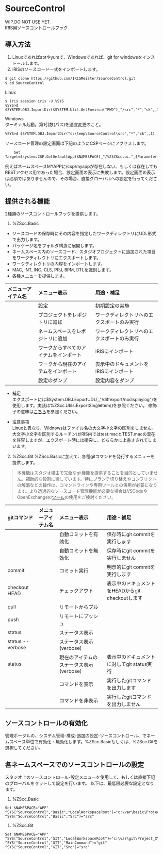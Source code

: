 # SourceControl
WIP.DO NOT USE YET.  
IRIS用ソースコントロールフック

## 導入方法
1. Linuxであればaptやyumで、Windowsであれば、git for windowsをインストールします。
2. IRISのソースコード一式をインポートします。
```bash
$ git clone https://github.com/IRISMeister/SourceControl.git
$ cd SourceControl
```
Linux
```
$ iris session iris -U %SYS
%SYS>d $SYSTEM.OBJ.ImportDir($SYSTEM.Util.GetEnviron("PWD")_"/src","*","ck",,1)
```
Windows  
ターミナル起動。第1引数(パス)を適宜変更のこと。
```
%SYS>d $SYSTEM.OBJ.ImportDir("c:\temp\SourceControl\src","*","ck",,1)
```

ソースコード管理の設定画面は下記のようにCSPページにアクセスします。
```ObjectScript
	Set Target=$system.CSP.GetDefaultApp($NAMESPACE)_"/%25ZScc.ui."_$Parameter(,"PRODUCT")_".Setting.cls"			
```
例えばネームスペースMYAPPに/csp/myappが存在しない、もしくは存在してもRESTアクセス用であった場合、設定画面の表示に失敗します。設定画面の表示は必須ではありませんので、その場合、直接グローバルへの設定を行ってください。

## 提供される機能
2種類のソースコントロールフックを提供します。
1. %ZScc.Basic
- ソースコードの保存時にその内容を指定したワークディレクトリにUDL形式で出力します。 
- パッケージ名をフォルダ構造に展開します。
- ネームスペース内のソースコード、スタジオプロジェクトに追加された項目をワークディレクトリにエクスポートします。
- ワークディレクトリの内容をインポートします。
- MAC, INT, INC, CLS, PRJ, BPM, DTLを識別します。
-  各種メニューを提供します。

|メニューアイテム名|メニュー表示|用途・補足|
|:--|:--|:--|
||設定|初期設定の実施|
||プロジェクトをレポジトリに追加|ワークディレクトリへのエクスポートのみ実行|
||ネームスペースをレポジトリに追加|ワークディレクトリへのエクスポートのみ実行|
||ワークからすべてのアイテムをインポート|IRISにインポート|
||ワークから現在のアイテムをインポート|表示中のドキュメントをIRISにインポート|
||設定のダンプ|設定内容をダンプ|


- 補足  
エクスポートには$System.OBJ.ExportUDL(,,"/diffexport/nodisplaylog")を使用します。実装は%ZScc.Utils:ExportSingleItem()を参照ください。
修飾子の意味は[こちら](https://docs.intersystems.com/iris20201/csp/docbookj/DocBook.UI.Page.cls?KEY=RCOS_vsystem)を参照ください。  

- 注意事項  
Linuxと異なり、Widnowsはファイル名の大文字小文字の区別をしません。大文字小文字を区別するルーチンはIRIS内ではtest.macとTEST.macの混在を許容しますが、エクスポート時には衝突し、どちらかに上書きされてしまいます。

2. %ZScc.Git
 %ZScc.Basicに加えて、各種gitコマンドを発行するメニューを提供します。
 >本機能はスタジオ経由で完全なgit機能を提供することを目的としていません。補助的な役割に徹しています。特にブランチ切り替えやコンフリクトの解消などの操作は、コマンドラインや専用ツールとの併用が必要になります。より透過的なソースコード管理機能が必要な場合はVSCodeやOpenExchangeの[ツール](https://openexchange.intersystems.com/package/Cach%C3%A9-Tortoize-Git)の使用をご検討ください。

|gitコマンド|メニューアイテム名|メニュー表示|用途・補足|
|:--|:--|:--|:--|
|||自動コミットを有効化|保存時にgit commitを実行します|
|||自動コミットを無効化|保存時にgit commitを実行しません|
|commit||コミット実行|明示的にgit commitを実行します|
|checkout HEAD||チェックアウト|表示中のドキュメントをHEADからgit checkoutします|
|pull||リモートからプル||
|push||リモートにプッシュ||
|status||ステータス表示||
|status --verbose||ステータス表示(verbose)||
|status||現在のアイテムのステータス表示(verbose)|表示中のドキュメントに対してgit status実行|
|||コマンドを表示|実行したgitコマンドを出力します|
|||コマンドを非表示|実行したgitコマンドを出力しません|

## ソースコントロールの有効化
管理ポータルの、システム管理-構成-追加の設定-ソースコントロール、でネームスペース単位で有効化・無効化します。%ZScc.Basicもしくは、%ZScc.Gitを選択してください。

## 各ネームスペースでのソースコントロールの設定
スタジオ上のソースコントロール-設定メニューを使用して、もしくは直接下記のグローバルをセットして設定を行います。
以下は、最低限必要な設定となります。
1. %ZScc.Basic
```ObjectScript
Set $NAMESPACE="APP"
^SYS("SourceControl","Basic","LocalWorkspaceRoot")="c:\var\basic\Project_XYZ\"
^SYS("SourceControl","Basic","Src")="src"
```

1. %ZScc.Git
```ObjectScript
Set $NAMESPACE="APP"
^SYS("SourceControl","GIT","LocalWorkspaceRoot")="c:\var\git\Project_XYZ\"
^SYS("SourceControl","GIT","MainCommand")="git"
^SYS("SourceControl","GIT","Src")="src"
```

